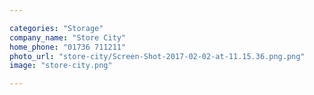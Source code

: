 ```yaml
---

categories: "Storage"
company_name: "Store City"
home_phone: "01736 711211"
photo_url: "store-city/Screen-Shot-2017-02-02-at-11.15.36.png.png"
image: "store-city.png"

---
```

